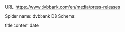 URL: https://www.dvbbank.com/en/media/press-releases

Spider name: dvbbank
DB Schema:

title
content
date